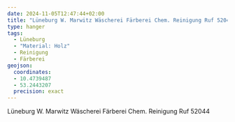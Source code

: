 ```yaml
---
date: 2024-11-05T12:47:44+02:00
title: "Lüneburg W. Marwitz Wäscherei Färberei Chem. Reinigung Ruf 52044"
type: hanger
tags:
  - Lüneburg
  - "Material: Holz"
  - Reinigung
  - Färberei
geojson:
  coordinates:
  - 10.4739487
  - 53.2443207
  precision: exact
---
```

Lüneburg
W. Marwitz
Wäscherei Färberei Chem. Reinigung
Ruf 52044
